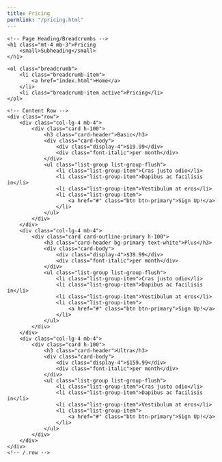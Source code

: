 ```yaml
---
title: Pricing
permlink: "/pricing.html"
---
```

<div class="container">

    <!-- Page Heading/Breadcrumbs -->
    <h1 class="mt-4 mb-3">Pricing
        <small>Subheading</small>
    </h1>

    <ol class="breadcrumb">
        <li class="breadcrumb-item">
            <a href="index.html">Home</a>
        </li>
        <li class="breadcrumb-item active">Pricing</li>
    </ol>

    <!-- Content Row -->
    <div class="row">
        <div class="col-lg-4 mb-4">
            <div class="card h-100">
                <h3 class="card-header">Basic</h3>
                <div class="card-body">
                    <div class="display-4">$19.99</div>
                    <div class="font-italic">per month</div>
                </div>
                <ul class="list-group list-group-flush">
                    <li class="list-group-item">Cras justo odio</li>
                    <li class="list-group-item">Dapibus ac facilisis in</li>
                    <li class="list-group-item">Vestibulum at eros</li>
                    <li class="list-group-item">
                        <a href="#" class="btn btn-primary">Sign Up!</a>
                    </li>
                </ul>
            </div>
        </div>
        <div class="col-lg-4 mb-4">
            <div class="card card-outline-primary h-100">
                <h3 class="card-header bg-primary text-white">Plus</h3>
                <div class="card-body">
                    <div class="display-4">$39.99</div>
                    <div class="font-italic">per month</div>
                </div>
                <ul class="list-group list-group-flush">
                    <li class="list-group-item">Cras justo odio</li>
                    <li class="list-group-item">Dapibus ac facilisis in</li>
                    <li class="list-group-item">Vestibulum at eros</li>
                    <li class="list-group-item">
                        <a href="#" class="btn btn-primary">Sign Up!</a>
                    </li>
                </ul>
            </div>
        </div>
        <div class="col-lg-4 mb-4">
            <div class="card h-100">
                <h3 class="card-header">Ultra</h3>
                <div class="card-body">
                    <div class="display-4">$159.99</div>
                    <div class="font-italic">per month</div>
                </div>
                <ul class="list-group list-group-flush">
                    <li class="list-group-item">Cras justo odio</li>
                    <li class="list-group-item">Dapibus ac facilisis in</li>
                    <li class="list-group-item">Vestibulum at eros</li>
                    <li class="list-group-item">
                        <a href="#" class="btn btn-primary">Sign Up!</a>
                    </li>
                </ul>
            </div>
        </div>
    </div>
    <!-- /.row -->

</div>
